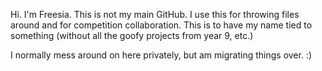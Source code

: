 Hi. I'm Freesia. This is not my main GitHub. I use this for throwing files around and for competition collaboration. This is to have my name tied to something (without all the goofy projects from year 9, etc.)

I normally mess around on here privately, but am migrating things over. :)
